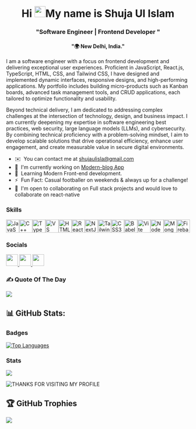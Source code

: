 <h1 align="center">Hi <img src="https://user-images.githubusercontent.com/18350557/176309783-0785949b-9127-417c-8b55-ab5a4333674e.gif?raw=true" alt="waving hand" height-"30" width="30"/>My name is Shuja Ul Islam</h1>
<h3 align="center"> "Software Engineer | Frontend Developer " </h3>
<h4 align="center"> "🌍 New Delhi, India." </h4>

<!--<p align="left"> <img src="https://komarev.com/ghpvc/?username=achiit&label=Profile%20views&color=0e75b6&style=flat" alt="shuja" /> </p>-->
<!-- <p align="left"> <img src="https://komarev.com/ghpvc/?username=SHUJA&label=Profile%20views&color=0e75b6&style=flat" alt="shuja" /> </p> -->

<!--I am a software engineer passionate about frontend development and creating seamless user experiences. With expertise in JavaScript, React.js, TypeScript, HTML, CSS, and Tailwind CSS, I have developed dynamic user interfaces, responsive designs, and feature-rich applications. Some of my notable projects include micro-products like Kanban boards, advanced to-do apps, and CRUD applications with elegant and intuitive UIs (e.g , two blog apps I built). Currently, I’m expanding my expertise in web security, software engineering principles, large language models (LLMs), and cybersecurity. I thrive on solving complex challenges—whether it’s optimizing workflows, enhancing user experiences, or addressing gaps where traditional industry solutions fall short. By blending technical skills with a problem-solving mindset, I aim to build innovative, scalable solutions that make a meaningful impact, whether in the form of streamlined web applications or secure digital environments. -->

I am a software engineer with a focus on frontend development and delivering exceptional user experiences. Proficient in JavaScript, React.js, TypeScript, HTML, CSS, and Tailwind CSS, I have designed and implemented dynamic interfaces, responsive designs, and high-performing applications. My portfolio includes building micro-products such as Kanban boards, advanced task management tools, and CRUD applications, each tailored to optimize functionality and usability.

Beyond technical delivery, I am dedicated to addressing complex challenges at the intersection of technology, design, and business impact. I am currently deepening my expertise in software engineering best practices, web security, large language models (LLMs), and cybersecurity. By combining technical proficiency with a problem-solving mindset, I aim to develop scalable solutions that drive operational efficiency, enhance user engagement, and create measurable value in secure digital environments.

<!--* 🌍  I'm based in New Delhi, India.-->
* ✉️  You can contact me at [shujaulisla@gmail.com](mailto:shujaulisla@gmail.com)
* 🚀  I'm currently working on [Modern-blog App](https://github.com/Shujaulislam/modern-blog)
* 🧠  Learning Modern Front-end development.
* ⚡  Fun Fact: Casual footballer on weekends & always up for a challenge!
* 🤝  I'm open to collaborating on Full stack projects and would love to collaborate on react-native
<!--* 🚀  I'm currently working on [food-app](http://github.com/Shujaulislam/food-odering-app) -->

### Skills


<p align="left">
<a href="https://developer.mozilla.org/en-US/docs/Web/JavaScript" target="_blank" rel="noreferrer"><img src="https://raw.githubusercontent.com/danielcranney/readme-generator/main/public/icons/skills/javascript-colored.svg" width="36" height="36" alt="JavaScript" /></a><a href="https://docs.microsoft.com/en-us/cpp/?view=msvc-170" target="_blank" rel="noreferrer"><img src="https://raw.githubusercontent.com/danielcranney/readme-generator/main/public/icons/skills/cplusplus-colored.svg" width="36" height="36" alt="C++" /></a><a href="https://www.typescriptlang.org/" target="_blank" rel="noreferrer"><img src="https://raw.githubusercontent.com/danielcranney/readme-generator/main/public/icons/skills/typescript-colored.svg" width="36" height="36" alt="TypeScript" /></a><a href="https://code.visualstudio.com/" target="_blank" rel="noreferrer"><img src="https://raw.githubusercontent.com/danielcranney/readme-generator/main/public/icons/skills/visualstudiocode.svg" width="36" height="36" alt="VS Code" /></a><a href="https://developer.mozilla.org/en-US/docs/Glossary/HTML5" target="_blank" rel="noreferrer"><img src="https://raw.githubusercontent.com/danielcranney/readme-generator/main/public/icons/skills/html5-colored.svg" width="36" height="36" alt="HTML5" /></a><a href="https://reactjs.org/" target="_blank" rel="noreferrer"><img src="https://raw.githubusercontent.com/danielcranney/readme-generator/main/public/icons/skills/react-colored.svg" width="36" height="36" alt="React" /></a><a href="https://nextjs.org/docs" target="_blank" rel="noreferrer"><img src="https://raw.githubusercontent.com/danielcranney/readme-generator/main/public/icons/skills/nextjs-colored.svg" width="36" height="36" alt="NextJs" /></a><a href="https://tailwindcss.com/" target="_blank" rel="noreferrer"><img src="https://raw.githubusercontent.com/danielcranney/readme-generator/main/public/icons/skills/tailwindcss-colored.svg" width="36" height="36" alt="TailwindCSS" /></a><a href="https://www.w3.org/TR/CSS/#css" target="_blank" rel="noreferrer"><img src="https://raw.githubusercontent.com/danielcranney/readme-generator/main/public/icons/skills/css3-colored.svg" width="36" height="36" alt="CSS3" /></a><a href="https://babeljs.io/" target="_blank" rel="noreferrer"><img src="https://raw.githubusercontent.com/danielcranney/readme-generator/main/public/icons/skills/babel-colored.svg" width="36" height="36" alt="Babel" /></a><a href="https://vitejs.dev/" target="_blank" rel="noreferrer"><img src="https://raw.githubusercontent.com/danielcranney/readme-generator/main/public/icons/skills/vite-colored.svg" width="36" height="36" alt="Vite" /></a><a href="https://nodejs.org/en/" target="_blank" rel="noreferrer"><img src="https://raw.githubusercontent.com/danielcranney/readme-generator/main/public/icons/skills/nodejs-colored.svg" width="36" height="36" alt="NodeJS" /></a><a href="https://www.mongodb.com/" target="_blank" rel="noreferrer"><img src="https://raw.githubusercontent.com/danielcranney/readme-generator/main/public/icons/skills/mongodb-colored.svg" width="36" height="36" alt="MongoDB" /></a><a href="https://firebase.google.com/" target="_blank" rel="noreferrer"><img src="https://raw.githubusercontent.com/danielcranney/readme-generator/main/public/icons/skills/firebase-colored.svg" width="36" height="36" alt="Firebase" /></a>
</p>

### Socials

<p align="left"> <a href="https://www.github.com/Shujaulislam" target="_blank" rel="noreferrer"> <picture> <source media="(prefers-color-scheme: dark)" srcset="https://raw.githubusercontent.com/danielcranney/readme-generator/main/public/icons/socials/github-dark.svg" /> <source media="(prefers-color-scheme: light)" srcset="https://raw.githubusercontent.com/danielcranney/readme-generator/main/public/icons/socials/github.svg" /> <img src="https://raw.githubusercontent.com/danielcranney/readme-generator/main/public/icons/socials/github.svg" width="32" height="32" /> </picture> </a> <a href="https://www.linkedin.com/in/shuja-ul-islam/" target="_blank" rel="noreferrer"> <picture> <source media="(prefers-color-scheme: dark)" srcset="https://raw.githubusercontent.com/danielcranney/readme-generator/main/public/icons/socials/linkedin-dark.svg" /> <source media="(prefers-color-scheme: light)" srcset="https://raw.githubusercontent.com/danielcranney/readme-generator/main/public/icons/socials/linkedin.svg" /> <img src="https://raw.githubusercontent.com/danielcranney/readme-generator/main/public/icons/socials/linkedin.svg" width="32" height="32" /> </picture> </a> <a href="https://www.x.com/Shujaulislam09" target="_blank" rel="noreferrer"> <picture> <source media="(prefers-color-scheme: dark)" srcset="https://raw.githubusercontent.com/danielcranney/readme-generator/main/public/icons/socials/twitter-dark.svg" /> <source media="(prefers-color-scheme: light)" srcset="https://raw.githubusercontent.com/danielcranney/readme-generator/main/public/icons/socials/twitter.svg" /> <img src="https://raw.githubusercontent.com/danielcranney/readme-generator/main/public/icons/socials/twitter.svg" width="32" height="32" /> </picture> </a></p>

<h3 align="left">✍️ Quote Of The Day</h3>

![](https://quotes-github-readme.vercel.app/api?type=horizontal&theme=merko)



## 📊 GitHub Stats:
### Badges

<a href="https://github.com/Shujaulislam" align="left"><img src="https://github-readme-stats.vercel.app/api/top-langs/?username=Shujaulislam&langs_count=10&title_color=0891b2&text_color=ffffff&icon_color=0891b2&bg_color=1c1917&hide_border=true&locale=en&custom_title=Top%20%Languages" alt="Top Languages" /></a>
<!--![](https://github-readme-stats.vercel.app/api?username=Shujaulislam&theme=gotham&hide_border=false&include_all_commits=true&count_private=true)<br/> -->
### Stats
![](https://github-readme-streak-stats.herokuapp.com/?user=Shujaulislam&theme=gotham&hide_border=false)<br/>
<!-- <p>&nbsp;<img align="center" src="https://github-readme-stats.vercel.app/api?username=achiit&show_icons=true&locale=en" alt="achiit" /></p> -->
![THANKS FOR VISITING MY PROFILE](https://raw.githubusercontent.com/BrunnerLivio/brunnerlivio/master/images/marquee.svg)

## 🏆 GitHub Trophies
![](https://github-profile-trophy.vercel.app/?username=Shujaulislam&theme=apprentice&no-frame=false&no-bg=true&margin-w=4)
